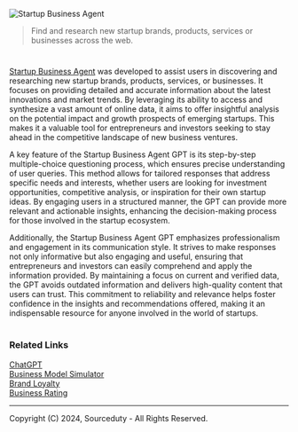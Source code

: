 ![Startup Business Agent](https://github.com/user-attachments/assets/ebd17634-051b-4d44-a167-54dd783ca491)

> Find and research new startup brands, products, services or businesses across the web.

#

[Startup Business Agent](https://chatgpt.com/g/g-HUqKBjgQb-startup-business-agent) was developed to assist users in discovering and researching new startup brands, products, services, or businesses. It focuses on providing detailed and accurate information about the latest innovations and market trends. By leveraging its ability to access and synthesize a vast amount of online data, it aims to offer insightful analysis on the potential impact and growth prospects of emerging startups. This makes it a valuable tool for entrepreneurs and investors seeking to stay ahead in the competitive landscape of new business ventures.

A key feature of the Startup Business Agent GPT is its step-by-step multiple-choice questioning process, which ensures precise understanding of user queries. This method allows for tailored responses that address specific needs and interests, whether users are looking for investment opportunities, competitive analysis, or inspiration for their own startup ideas. By engaging users in a structured manner, the GPT can provide more relevant and actionable insights, enhancing the decision-making process for those involved in the startup ecosystem.

Additionally, the Startup Business Agent GPT emphasizes professionalism and engagement in its communication style. It strives to make responses not only informative but also engaging and useful, ensuring that entrepreneurs and investors can easily comprehend and apply the information provided. By maintaining a focus on current and verified data, the GPT avoids outdated information and delivers high-quality content that users can trust. This commitment to reliability and relevance helps foster confidence in the insights and recommendations offered, making it an indispensable resource for anyone involved in the world of startups.

#
### Related Links

[ChatGPT](https://github.com/sourceduty/ChatGPT)
<br>
[Business Model Simulator](https://chat.openai.com/g/g-C8QfN0boj-business-model-simulator)
<br>
[Brand Loyalty](https://chatgpt.com/g/g-GkHn7Xy5r-brand-loyalty)
<br>
[Business Rating](https://chatgpt.com/g/g-92tuDIJKQ-business-rating)

***
Copyright (C) 2024, Sourceduty - All Rights Reserved.
